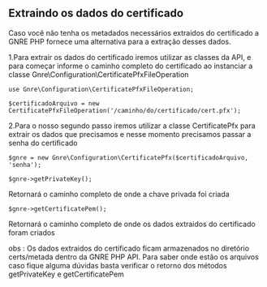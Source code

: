 ## Extraindo os dados do certificado

Caso você não tenha os metadados necessários extraidos do certificado a GNRE PHP fornece uma alternativa para a extração desses dados.

1.Para extrair os dados do certificado iremos utilizar as classes da API, e para começar informe o caminho completo do certificado ao instanciar a classe  Gnre\Configuration\CertificatePfxFileOperation

`use Gnre\Configuration\CertificatePfxFileOperation;`

`$certificadoArquivo = new CertificatePfxFileOperation('/caminho/do/certificado/cert.pfx');`

2.Para o nosso segundo passo iremos utilizar a classe CertificatePfx para extrair os dados que precisamos e nesse momento precisamos passar a senha do certificado

`$gnre = new Gnre\Configuration\CertificatePfx($certificadoArquivo, 'senha');`

`$gnre->getPrivateKey();`

Retornará o caminho completo de onde a chave privada foi criada

`$gnre->getCertificatePem();`

Retornará o caminho completo de onde os dados extraidos do certificado foram criados

obs : Os dados extraidos do certificado ficam armazenados no diretório certs/metada dentro da GNRE PHP API. Para saber onde estão os arquivos caso fique alguma dúvidas basta verificar o retorno dos métodos  getPrivateKey e  getCertificatePem

